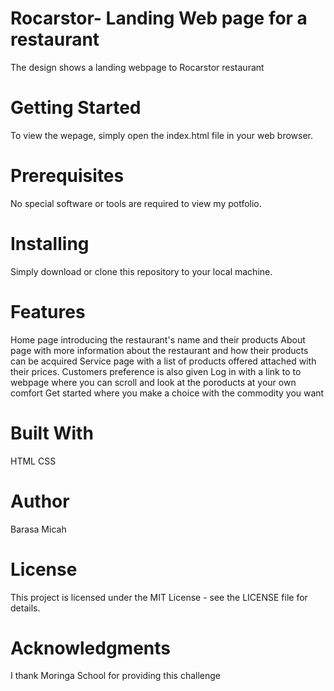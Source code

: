 # Rocarstor- Landing Web page for a restaurant
 
 The design shows a landing webpage to Rocarstor restaurant


# Getting Started
To view the wepage, simply open the index.html file in your web browser.

# Prerequisites
No special software or tools are required to view my potfolio.

# Installing
Simply download or clone this repository to your local machine.

# Features
Home page introducing the restaurant's name and their products
About page with more information about the restaurant and how their products can be acquired
Service page with a list of products offered attached with their prices. Customers preference is also given
Log in with a link to to webpage where you can scroll and look at the poroducts at your own comfort
Get started where you make a choice with the commodity you want

# Built With 
HTML
CSS

# Author
Barasa Micah

# License
This project is licensed under the MIT License - see the LICENSE file for details.

# Acknowledgments
I thank Moringa School for providing this challenge

